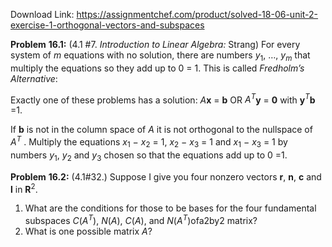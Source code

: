 Download Link: https://assignmentchef.com/product/solved-18-06-unit-2-exercise-1-orthogonal-vectors-and-subspaces
<br>



<strong>Problem</strong> <strong>16.1:</strong> (4.1 #7. <em>Introduction</em> <em>to</em> <em>Linear</em> <em>Algebra:</em> Strang) For every system of <em>m</em> equations with no solution, there are numbers <em>y</em><sub>1</sub>, …, <em>y<sub>m</sub></em> that multiply the equations so they add up to 0 = 1. This is called <em>Fredholm’s</em> <em>Alternative</em>:

Exactly one of these problems has a solution: <em>A</em><strong>x</strong> = <strong>b</strong> OR <em>A<sup>T</sup></em><strong>y</strong> = <strong>0</strong> with <strong>y</strong><em><sup>T</sup></em><strong>b</strong> =1.

If <strong>b</strong> is not in the column space of <em>A</em> it is not orthogonal to the nullspace of <em>A<sup>T</sup></em> . Multiply the equations <em>x</em><sub>1</sub> − <em>x</em><sub>2</sub> = 1, <em>x</em><sub>2</sub> − <em>x</em><sub>3</sub> = 1 and <em>x</em><sub>1</sub> − <em>x</em><sub>3</sub> = 1 by numbers <em>y</em><sub>1</sub>, <em>y</em><sub>2</sub> and <em>y</em><sub>3</sub> chosen so that the equations add up to 0 =1.

<strong>Problem</strong> <strong>16.2:</strong> (4.1#32.) Suppose I give you four nonzero vectors <strong>r</strong>, <strong>n</strong>, <strong>c</strong> and <strong>l</strong> in <strong>R</strong><sup>2</sup>.

<ol>

 <li>What are the conditions for those to be bases for the four fundamental subspaces <em>C</em>(<em>A<sup>T</sup></em>), <em>N</em>(<em>A</em>), <em>C</em>(<em>A</em>), and <em>N</em>(<em>A<sup>T</sup></em>)ofa2by2 matrix?</li>

 <li>What is one possible matrix <em>A</em>?</li>

</ol>